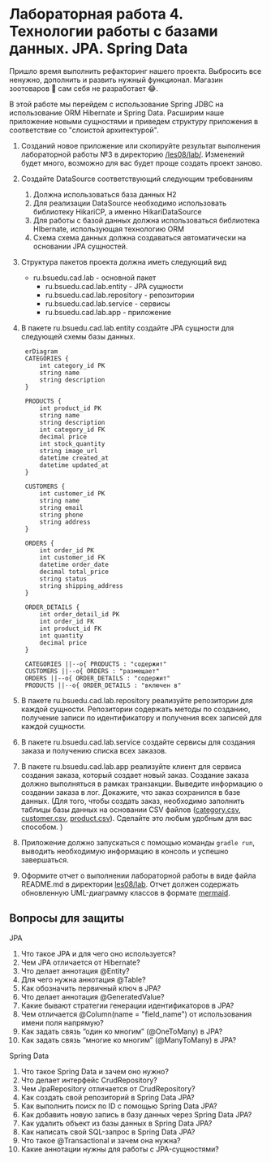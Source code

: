 # Лабораторная работа 4. Технологии работы с базами данных. JPA. Spring Data

Пришло время выполнить рефакторинг нашего проекта. Выбросить все ненужно, дополнить и развить нужный функционал. Магазин зоотоваров 🐶 сам себя не разработает 😂.

В этой работе мы перейдем с использование Spring JDBC на использование ORM Hibernate и Spring Data. Расширим наше приложение новыми сущностями и приведем структуру приложения в соответствие со "слоистой архитектурой".

1. Созданий новое приложение или скопируйте результат выполнения лабораторной работы №3 в директорию [/les08/lab/](/les08/lab/). Изменений будет много, возможно для вас будет проще создать проект заново.
2. Создайте DataSource соответствующий следующим требованиям
   1. Должна использоваться база данных H2
   2. Для реализации DataSource необходимо использовать библиотеку HikariCP, а именно HikariDataSource
   3. Для работы с базой данных должна использоваться библиотека HIbernate, использующая технологию ORM 
   4. Схема схема данных должна создаваться автоматически на основании JPA сущностей.
   
3. Структура пакетов проекта должна иметь следующий вид
    - ru.bsuedu.cad.lab - основной пакет
      - ru.bsuedu.cad.lab.entity -  JPA сущности
      - ru.bsuedu.cad.lab.repository - репозитории
      - ru.bsuedu.cad.lab.service - сервисы
      - ru.bsuedu.cad.lab.app - приложение
4. В пакете ru.bsuedu.cad.lab.entity создайте JPA сущности для следующей схемы базы данных.
   
   ``` mermaid
    erDiagram
    CATEGORIES {
        int category_id PK
        string name
        string description
    }
    
    PRODUCTS {
        int product_id PK
        string name
        string description
        int category_id FK
        decimal price
        int stock_quantity
        string image_url
        datetime created_at
        datetime updated_at
    }

    CUSTOMERS {
        int customer_id PK
        string name
        string email
        string phone
        string address
    }

    ORDERS {
        int order_id PK
        int customer_id FK
        datetime order_date
        decimal total_price
        string status
        string shipping_address
    }

    ORDER_DETAILS {
        int order_detail_id PK
        int order_id FK
        int product_id FK
        int quantity
        decimal price
    }

    CATEGORIES ||--o{ PRODUCTS : "содержит"
    CUSTOMERS ||--o{ ORDERS : "размещает"
    ORDERS ||--o{ ORDER_DETAILS : "содержит"
    PRODUCTS ||--o{ ORDER_DETAILS : "включен в"
   ```

5. В пакете ru.bsuedu.cad.lab.repository реализуйте репозитории для каждой сущности. Репозитории содержать методы по созданию, получение записи по идентификатору и получения всех записей для каждой сущности.
6. В пакете ru.bsuedu.cad.lab.service создайте сервисы для создания заказа и получению списка всех заказов.
7. В пакете ru.bsuedu.cad.lab.app реализуйте клиент для сервиса создания заказа, который создает новый заказ. Создание заказа должно выполняться в рамках транзакции. Выведите информацию о создании заказа в лог. Докажите, что заказ сохранился в базе данных. (Для того, чтобы создать заказ, необходимо заполнить таблицы базы данных на основании CSV файлов ([category.csv](./assets/category.csv), [customer.csv](./assets/customer.csv), [product.csv](./assets/product.csv)). Сделайте это любым удобным для вас способом. )
8. Приложение должно запускаться с помощью команды ```gradle run```, выводить необходимую информацию в консоль и успешно завершаться.
9.  Оформите отчет о выполнении лабораторной работы в виде файла  README.md в директории [les08/lab](/les08/lab/). Отчет должен содержать обновленную  UML-диаграмму классов в формате [mermaid](https://mermaid.js.org/).

## Вопросы для защиты

JPA

1. Что такое JPA и для чего оно используется?
2. Чем JPA отличается от Hibernate?
3. Что делает аннотация @Entity?
4. Для чего нужна аннотация @Table?
5. Как обозначить первичный ключ в JPA?
6. Что делает аннотация @GeneratedValue?
7. Какие бывают стратегии генерации идентификаторов в JPA?
8. Чем отличается @Column(name = "field_name") от использования имени поля напрямую?
9. Как задать связь “один ко многим” (@OneToMany) в JPA?
10. Как задать связь “многие ко многим” (@ManyToMany) в JPA?

Spring Data

1. Что такое Spring Data и зачем оно нужно?
2. Что делает интерфейс CrudRepository?
3. Чем JpaRepository отличается от CrudRepository?
4. Как создать свой репозиторий в Spring Data JPA?
5. Как выполнить поиск по ID с помощью Spring Data JPA?
6. Как добавить новую запись в базу данных через Spring Data JPA?
7. Как удалить объект из базы данных в Spring Data JPA?
8. Как написать свой SQL-запрос в Spring Data JPA?
9. Что такое @Transactional и зачем она нужна?
10. Какие аннотации нужны для работы с JPA-сущностями?